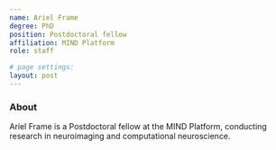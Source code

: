```yaml
---
name: Ariel Frame
degree: PhD
position: Postdoctoral fellow
affiliation: MIND Platform
role: staff

# page settings:
layout: post
---
```


### About

Ariel Frame is a Postdoctoral fellow at the MIND Platform, conducting research in neuroimaging and computational neuroscience.